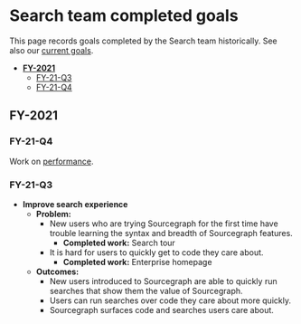 # Search team completed goals

This page records goals completed by the Search team historically. See also our [current goals](goals.md).

- [**FY-2021**](#FY-2021)
  - [FY-21-Q3](#FY-20-Q3)
  - [FY-21-Q4](#FY-21-Q4)

## FY-2021

### FY-21-Q4

Work on [performance](./perf.md).

### FY-21-Q3

- **Improve search experience**
  - **Problem:**
      - New users who are trying Sourcegraph for the first time have trouble learning the syntax and breadth of Sourcegraph features.
          - **Completed work:** Search tour
      - It is hard for users to quickly get to code they care about.
          - **Completed work:** Enterprise homepage
  - **Outcomes:**
     - New users introduced to Sourcegraph are able to quickly run searches that show them the value of Sourcegraph.
     - Users can run searches over code they care about more quickly.
     - Sourcegraph surfaces code and searches users care about.
